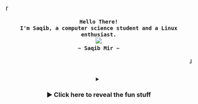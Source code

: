 <!-- Profile -->
<p align="left"><strong><samp>「</samp></strong></p>
  <p align="center">
    <samp>
      <b>
        Hello There!
      <br>
        I'm Saqib, a computer science student and a Linux enthusiast.
      </b>
      <br>
        <img src="https://readme-typing-svg.herokuapp.com?color=00ffa5&font=Iosevka+medium&size=19&center=true&lines=Aight+i+say+uhhhh...;+++++++++++++++🎺+🎺+🏇+🏇+🎺+🎺">
      <br>
      <b>
        ~ Saqib Mir ~
      </b>
    </samp>
  </p>
<p align="right"><strong><samp>」</samp></strong></p>

<br>

<div align="center">

<details>
  <summary><h3>▶️ Click here to reveal the fun stuff</h3></summary>
  <br>

  <!-- GitHub Snake Animation -->
  <img src="https://raw.githubusercontent.com/saqibmir1/saqibmir1/refs/heads/output/github-snake-dark.svg" alt="GitHub Snake"/>

  <br><br>

  <!-- Contact Me -->
  <p>
    <samp>
      [<a href="https://saqibmir1.github.io">website</a>]
      [<a href="https://t.me/sisyphusbutsus">Telegram</a>]
      [<a href="mailto:saqibmdmir@gmail.com">e-mail</a>]
    </samp>
  </p>

</details>

</div>
